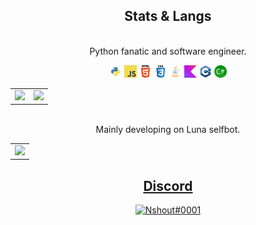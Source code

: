 <h2 align="center">Stats & Langs</h2>
  <p align="center">
    <br align="center">Python fanatic and software engineer.</br>
  </p>
  <p align="center">
    <code><img height="20" src="https://raw.githubusercontent.com/github/explore/80688e429a7d4ef2fca1e82350fe8e3517d3494d/topics/python/python.png"></code>
    <code><img height="20" src="https://raw.githubusercontent.com/github/explore/80688e429a7d4ef2fca1e82350fe8e3517d3494d/topics/javascript/javascript.png"></code>
    <code><img height="20" src="https://raw.githubusercontent.com/github/explore/80688e429a7d4ef2fca1e82350fe8e3517d3494d/topics/html/html.png"></code>
    <code><img height="20" src="https://raw.githubusercontent.com/github/explore/80688e429a7d4ef2fca1e82350fe8e3517d3494d/topics/css/css.png"></code>
    <code><img height="20" src="https://raw.githubusercontent.com/github/explore/80688e429a7d4ef2fca1e82350fe8e3517d3494d/topics/java/java.png"></code>
    <code><img height="20" src="https://raw.githubusercontent.com/github/explore/80688e429a7d4ef2fca1e82350fe8e3517d3494d/topics/kotlin/kotlin.png"></code>
    <code><img height="20" src="https://raw.githubusercontent.com/github/explore/80688e429a7d4ef2fca1e82350fe8e3517d3494d/topics/cpp/cpp.png"></code>
    <code><img height="20" src="https://raw.githubusercontent.com/github/explore/80688e429a7d4ef2fca1e82350fe8e3517d3494d/topics/csharp/csharp.png"></code>
  </p>


<p align="center">
<table>
  <tr>
    <td align="center" style="padding=0;width=50%;">
      <img src="https://github-readme-stats.vercel.app/api/?username=nshout&title_color=989eff&text_color=9f9f9f&show_icons=true&bg_color=00000000&hide_border=true&icon_color=989eff&hide_title=true&count_private=true" />
    </td>
    <td align="center" style="padding=0;width=50%;">
      <img src="https://github-readme-stats.vercel.app/api/wakatime/?username=nshout&title_color=989eff&text_color=9f9f9f&layout=compact&show_icons=true&bg_color=00000000&hide_border=true&icon_color=00000000&count_private=true" />
    </td>
  </tr>
</table>
</p>

<p align="center">
  <br align="center">Mainly developing on Luna selfbot.</br>
  <table>
    <tr>
      <a href="https://www.team-luna.org/">
      <td align="center" style="padding=0;width=50%;">
        <img src="https://cdn.discordapp.com/attachments/927033067468623882/963464770823016648/Luna_Banner.gif?size=4096"/>
      </td>
    </tr>
  </table>
</p>

<h2 align="center">Discord</h2>
<a href="https://github.com/slow">
  <p align="center">
    <img src="https://discord.c99.nl/widget/theme-1/406907871998246924.png" alt="Nshout#0001">
  </p>
</a>
